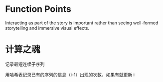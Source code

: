 # Function Points

Interacting as part of the story is important
rather than seeing well-formed storytelling and immersive visual effects.

# 计算之魂

记录最短连续子序列

用哈希表记录已有的序列的信息（i-1）出现的次数，如果有就更新 i
